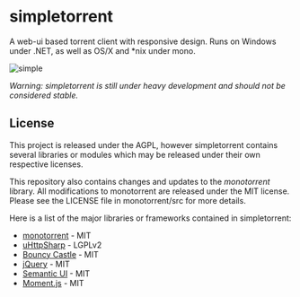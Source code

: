 simpletorrent
=============

A web-ui based torrent client with responsive design. Runs on Windows under .NET, as well as OS/X and *nix under mono.

![simple](https://raw2.github.com/senditu/simpletorrent/master/images/simple.png "Simple")

_Warning: simpletorrent is still under heavy development and should not be considered stable._

License
-------

This project is released under the AGPL, however simpletorrent contains several libraries or modules which may be released under their own respective licenses.

This repository also contains changes and updates to the _monotorrent_ library. All modifications to monotorrent are released under the MIT license. Please see the LICENSE file in monotorrent/src for more details.

Here is a list of the major libraries or frameworks contained in simpletorrent:

* [monotorrent](https://github.com/mono/monotorrent) - MIT
* [uHttpSharp](https://github.com/senditu/uHttpSharp) - LGPLv2
* [Bouncy Castle](https://github.com/bcgit/bc-csharp) - MIT
* [jQuery](http://jquery.com/) - MIT
* [Semantic UI](http://semantic-ui.com/) - MIT
* [Moment.js](http://momentjs.com/) - MIT
